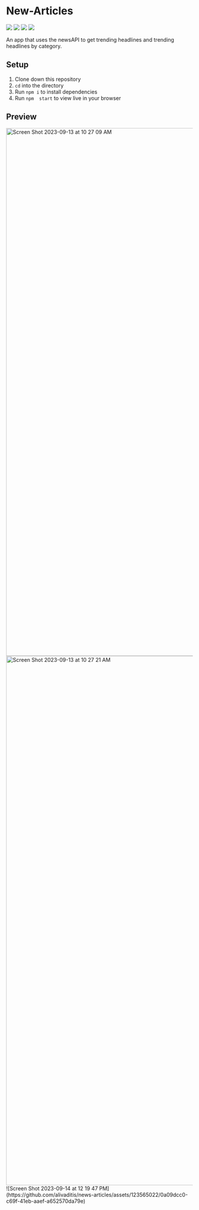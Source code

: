 # New-Articles

  <img src="https://img.shields.io/badge/React-20232A?style=for-the-badge&logo=react&logoColor=61DAFB" />
  <img src="https://img.shields.io/badge/JavaScript-323330?style=for-the-badge&logo=javascript&logoColor=F7DF1E" /> 
  <img src="https://img.shields.io/badge/CSS3-1572B6?style=for-the-badge&logo=css3&logoColor=white" /> 
<img src="https://img.shields.io/badge/HTML5-E34F26?style=for-the-badge&logo=html5&logoColor=white" />

An app that uses the newsAPI to get trending headlines and trending headlines by category.

## Setup

1. Clone down this repository
1. `cd` into the directory
1. Run `npm i` to install dependencies
1. Run `npm  start` to view live in your browser

## Preview

<img width="1419" alt="Screen Shot 2023-09-13 at 10 27 09 AM" src="https://github.com/alivaditis/news-articles/assets/123565022/4b213c6b-3734-4609-831e-e54a95be0149">
<img width="1423" alt="Screen Shot 2023-09-13 at 10 27 21 AM" src="https://github.com/alivaditis/news-articles/assets/123565022/be5140a6-6d7d-4fc3-a8a0-da26cbd7530b">
![Screen Shot 2023-09-14 at 12 19 47 PM](https://github.com/alivaditis/news-articles/assets/123565022/0a09dcc0-c69f-41eb-aaef-a652570da79e)
